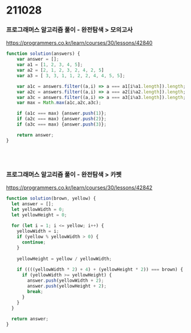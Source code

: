 # 211028
### 프로그래머스 알고리즘 풀이 - 완전탐색 > 모의고사
https://programmers.co.kr/learn/courses/30/lessons/42840

```jsx
function solution(answers) {
    var answer = [];
    var a1 = [1, 2, 3, 4, 5];
    var a2 = [2, 1, 2, 3, 2, 4, 2, 5]
    var a3 = [ 3, 3, 1, 1, 2, 2, 4, 4, 5, 5];

    var a1c = answers.filter((a,i) => a === a1[i%a1.length]).length;
    var a2c = answers.filter((a,i) => a === a2[i%a2.length]).length;
    var a3c = answers.filter((a,i) => a === a3[i%a3.length]).length;
    var max = Math.max(a1c,a2c,a3c);

    if (a1c === max) {answer.push(1)};
    if (a2c === max) {answer.push(2)};
    if (a3c === max) {answer.push(3)};

    return answer;
}
```

<br><br>

### 프로그래머스 알고리즘 풀이 - 완전탐색 > 카펫
https://programmers.co.kr/learn/courses/30/lessons/42842

```jsx
function solution(brown, yellow) {
  let answer = [];
  let yellowWidth = 0;
  let yellowHeight = 0;
  
  for (let i = 1; i <= yellow; i++) {
    yellowWidth = i;
    if (yellow % yellowWidth > 0) {
      continue;
    }
    
    yellowHeight = yellow / yellowWidth;
    
    if ((((yellowWidth * 2) + 4) + (yellowHeight * 2)) === brown) {
      if (yellowWidth >= yellowHeight) {
        answer.push(yellowWidth + 2);
        answer.push(yellowHeight + 2);
        break;
      }
    }
  }
  
  return answer;
}
```
